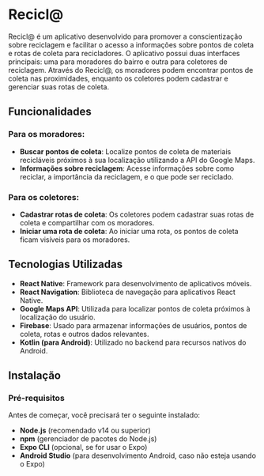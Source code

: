 # Recicl@

Recicl@ é um aplicativo desenvolvido para promover a conscientização sobre reciclagem e facilitar o acesso a informações sobre pontos de coleta e rotas de coleta para recicladores. O aplicativo possui duas interfaces principais: uma para moradores do bairro e outra para coletores de reciclagem. Através do Recicl@, os moradores podem encontrar pontos de coleta nas proximidades, enquanto os coletores podem cadastrar e gerenciar suas rotas de coleta.

## Funcionalidades

### Para os moradores:
- **Buscar pontos de coleta**: Localize pontos de coleta de materiais recicláveis próximos à sua localização utilizando a API do Google Maps.
- **Informações sobre reciclagem**: Acesse informações sobre como reciclar, a importância da reciclagem, e o que pode ser reciclado.

### Para os coletores:
- **Cadastrar rotas de coleta**: Os coletores podem cadastrar suas rotas de coleta e compartilhar com os moradores.
- **Iniciar uma rota de coleta**: Ao iniciar uma rota, os pontos de coleta ficam visíveis para os moradores.

## Tecnologias Utilizadas

- **React Native**: Framework para desenvolvimento de aplicativos móveis.
- **React Navigation**: Biblioteca de navegação para aplicativos React Native.
- **Google Maps API**: Utilizada para localizar pontos de coleta próximos à localização do usuário.
- **Firebase**: Usado para armazenar informações de usuários, pontos de coleta, rotas e outros dados relevantes.
- **Kotlin (para Android)**: Utilizado no backend para recursos nativos do Android.

## Instalação

### Pré-requisitos

Antes de começar, você precisará ter o seguinte instalado:
- **Node.js** (recomendado v14 ou superior)
- **npm** (gerenciador de pacotes do Node.js)
- **Expo CLI** (opcional, se for usar o Expo)
- **Android Studio** (para desenvolvimento Android, caso não esteja usando o Expo)

